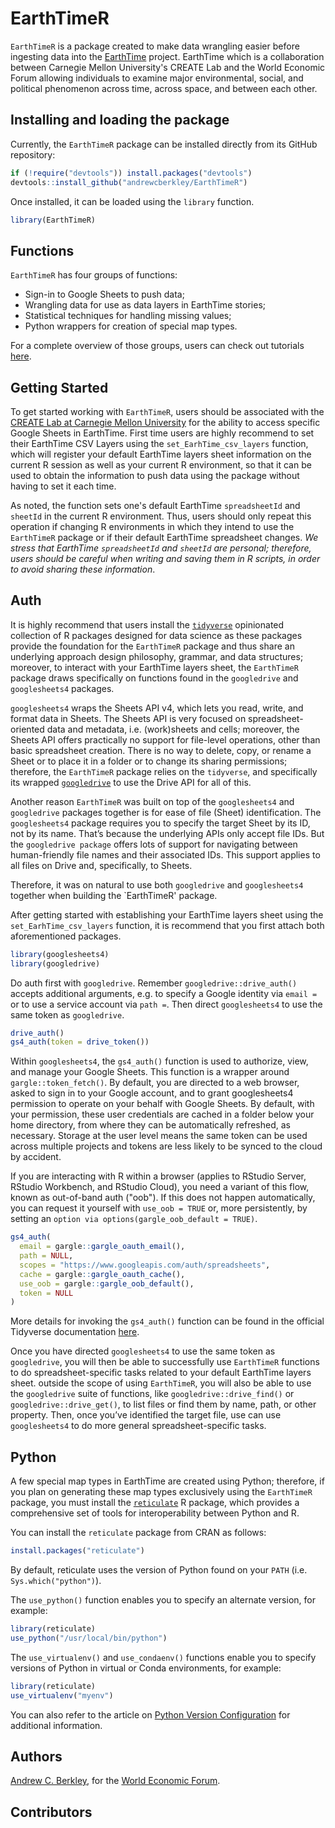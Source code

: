 # EarthTimeR

`EarthTimeR` is a package created to make data wrangling easier before ingesting data into the [EarthTime](https://earthtime.org/) project. EarthTime which is a collaboration between Carnegie Mellon University's CREATE Lab and the World Economic Forum allowing individuals to examine major environmental, social, and political phenomenon across time, across space, and between each other.

## Installing and loading the package

Currently, the `EarthTimeR` package can be installed directly from its GitHub repository:

```r
if (!require("devtools")) install.packages("devtools")
devtools::install_github("andrewcberkley/EarthTimeR")
```

Once installed, it can be loaded using the `library` function.

```r
library(EarthTimeR)
```

## Functions

`EarthTimeR` has four groups of functions:

* Sign-in to Google Sheets to push data;
* Wrangling data for use as data layers in EarthTime stories;
* Statistical techniques for handling missing values;
* Python wrappers for creation of special map types.

For a complete overview of those groups, users can check out tutorials [here](https://github.com/andrewcberkley/EarthTimeR/blob/master/vignettes/Introduction.md).

## Getting Started

To get started working with `EarthTimeR`, users should be associated with the [CREATE Lab at Carnegie Mellon University](https://cmucreatelab.org/home) for the ability to access specific Google Sheets in EarthTime. First time users are highly recommend to set their EarthTime CSV Layers using the `set_EarhTime_csv_layers` function, which will register your default EarthTime layers sheet information on the current R session as well as your current R environment, so that it can be used to obtain the information to push data using the package without having to set it each time.

As noted, the function sets one's default EarthTime `spreadsheetId` and `sheetId` in the current R environment. Thus, users should only repeat this operation if changing R environments in which they intend to use the `EarthTimeR` package or if their default EarthTime spreadsheet changes. *We stress that EarthTime `spreadsheetId` and `sheetId` are personal; therefore, users should be careful when writing and saving them in R scripts, in order to avoid sharing these information*.

## Auth

It is highly recommend that users install the [`tidyverse`](https://www.tidyverse.org/) opinionated collection of R packages designed for data science as these packages provide the foundation for the `EarthTimeR` package and thus share an underlying approach design philosophy, grammar, and data structures; moreover, to interact with your EarthTime layers sheet, the `EarthTimeR` package draws specifically on functions found in the `googledrive` and `googlesheets4` packages.

`googlesheets4` wraps the Sheets API v4, which lets you read, write, and format data in Sheets. The Sheets API is very focused on spreadsheet-oriented data and metadata, i.e. (work)sheets and cells; moreover, the Sheets API offers practically no support for file-level operations, other than basic spreadsheet creation. There is no way to delete, copy, or rename a Sheet or to place it in a folder or to change its sharing permissions; therefore, the `EarthTimeR` package relies on the `tidyverse`, and specifically its wrapped [`googledrive`](https://googledrive.tidyverse.org) to use the Drive API for all of this.

Another reason `EarthTimeR` was built on top of the `googlesheets4` and `googledrive` packages together is for ease of file (Sheet) identification. The `googlesheets4` package requires you to specify the target Sheet by its ID, not by its name. That’s because the underlying APIs only accept file IDs. But the `googledrive package` offers lots of support for navigating between human-friendly file names and their associated IDs. This support applies to all files on Drive and, specifically, to Sheets.

Therefore, it was on natural to use both `googledrive` and `googlesheets4` together when building the `EarthTimeR' package.

After getting started with establishing your EarthTime layers sheet using the `set_EarhTime_csv_layers` function, it is recommend that you first attach both aforementioned packages.

```r
library(googlesheets4)
library(googledrive)
```

Do auth first with `googledrive`. Remember `googledrive::drive_auth()` accepts additional arguments, e.g. to specify a Google identity via `email =` or to use a service account via `path =`. Then direct `googlesheets4` to use the same token as `googledrive`.

```r
drive_auth()
gs4_auth(token = drive_token())
```

Within `googlesheets4`, the `gs4_auth()` function is used to authorize, view, and manage your Google Sheets. This function is a wrapper around `gargle::token_fetch()`. By default, you are directed to a web browser, asked to sign in to your Google account, and to grant googlesheets4 permission to operate on your behalf with Google Sheets. By default, with your permission, these user credentials are cached in a folder below your home directory, from where they can be automatically refreshed, as necessary. Storage at the user level means the same token can be used across multiple projects and tokens are less likely to be synced to the cloud by accident.

If you are interacting with R within a browser (applies to RStudio Server, RStudio Workbench, and RStudio Cloud), you need a variant of this flow, known as out-of-band auth ("oob"). If this does not happen automatically, you can request it yourself with `use_oob = TRUE` or, more persistently, by setting an `option via options(gargle_oob_default = TRUE)`.

```r
gs4_auth(
  email = gargle::gargle_oauth_email(),
  path = NULL,
  scopes = "https://www.googleapis.com/auth/spreadsheets",
  cache = gargle::gargle_oauth_cache(),
  use_oob = gargle::gargle_oob_default(),
  token = NULL
)
```

More details for invoking the `gs4_auth()` function can be found in the official Tidyverse documentation [here](https://googlesheets4.tidyverse.org/reference/gs4_auth.html).

Once you have directed `googlesheets4` to use the same token as `googledrive`, you will then be able to successfully use `EarthTimeR` functions to do spreadsheet-specific tasks related to your default EarthTime layers sheet. outside the scope of using `EarthTimeR`, you will also be able to use the `googledrive` suite of functions, like `googledrive::drive_find()` or `googledrive::drive_get()`, to list files or find them by name, path, or other property. Then, once you’ve identified the target file, use can use `googlesheets4` to do more general spreadsheet-specific tasks.

## Python

A few special map types in EarthTime are created using Python; therefore, if you plan on generating these map types exclusively using the `EarthTimeR` package, you must install the [`reticulate`](https://rstudio.github.io/reticulate/) R package, which provides a comprehensive set of tools for interoperability between Python and R.

You can install the `reticulate` package from CRAN as follows:

```r
install.packages("reticulate")
```

By default, reticulate uses the version of Python found on your `PATH` (i.e. `Sys.which("python")`).

The `use_python()` function enables you to specify an alternate version, for example:

```r
library(reticulate)
use_python("/usr/local/bin/python")
```

The `use_virtualenv()` and `use_condaenv()` functions enable you to specify versions of Python in virtual or Conda environments, for example:

```r
library(reticulate)
use_virtualenv("myenv")
```

You can also refer to the article on [Python Version Configuration](https://rstudio.github.io/reticulate/articles/versions.html) for additional information.

## Authors

[Andrew C. Berkley](https://github.com/andrewcberkley), for the [World Economic Forum](https://www.weforum.org/).

## Contributors
